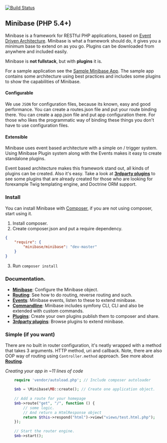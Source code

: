 [![Build Status](https://travis-ci.org/peec/minibase.png?branch=master)](https://travis-ci.org/peec/minibase)


## Minibase (PHP 5.4+)

Minibase is a framework for RESTful PHP applications, based on [Event Driven Architecture](http://en.wikipedia.org/wiki/Event-driven_architecture). Minibase is what a framework should do, it gives you a minimum base to extend on as you go. Plugins can be downloaded from anywhere and included easily.

Minibase is **not fullstack**, but with **plugins** it is.


For a sample application see the [Sample Minibase App](https://github.com/peec/minibase-sample). The sample app contains some architecture using best practices and includes some plugins to show the capabilities of Minibase.



#### Configurable

We use `JSON` for configuration files, because its known, easy and good performance. You can create a routes.json file and put your route binding there. You can create a app.json file and put app configuration there. For those who likes the programmatic way of binding these things you don't have to use configuration files.

#### Extensible

Minibase uses event based architecture with a simple on / trigger system. Using Minibase Plugin system along with the Events makes it easy to create standalone plugins.

Event based architecture makes this framework stand out, all kinds of plugins can be created. Also it's easy. Take a look at [**3rdparty plugins**](docs/3rdparty-plugins.md) to see some plugins that are already created for those who are looking for forexample Twig templating engine, and Doctrine ORM support. 


### Install

You can install Minibase with [Composer](http://getcomposer.org/), if you are not using composer, start using it.

1. Install composer.
2. Create composer.json and put a require dependency.

```json
{
    "require": {
        "minibase/minibase": "dev-master"
    }
}
```

3. Run `composer install`




### Documentation.


* [**Minibase**](docs/minibase.md): Configure the Minibase object.
* [**Routing**](docs/routing.md): See how to do routing, reverse routing and such.
* [**Events**](docs/events.md): Minibase events, listen to these to extend minibase.
* [**Commandline**](docs/command-line.md): Minibase includes symfony CLI, CLI and also be extended with custom commands.
* [**Plugins**](docs/plugins.md): Create your own plugins publish them to composer and share.
* [**3rdparty plugins**](docs/3rdparty-plugins.md): Browse plugins to extend minibase.




### Simple (if you want)

There are no built in router configuration, it's neatly wrapped with a method that takes 3 arguments. HTTP method, uri and callback. Note, there are also OOP way of routing using `Controller.method` approach. See more about [**Routing**](docs/routing.md).


*Creating your app in ~11 lines of code*


```php
	require 'vendor/autoload.php'; // Include composer autoloader

	$mb = \Minibase\MB::create(); // Create one application object.
	
	// Add a route for your homepage
	$mb->route("get", "/", function () {
		// some logic.
		// And return a HtmlResponse object
		return $this->respond("html")->view("views/test.html.php");
	});
	
	// Start the router engine.
	$mb->start();
```

